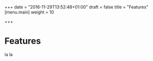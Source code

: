 +++
date = "2016-11-29T13:52:48+01:00"
draft = false
title = "Features"
[menu.main]
    weight = 10

+++

Features
========

la la
